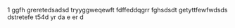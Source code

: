 1
ggfh
greretedsadsd
tryyggweqewft
fdffeddqgrr
fghsdsdt
getyttfewfwdsds
dstretefe
t54d
yr
da
e
er
d
